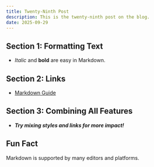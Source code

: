 ```yaml
---
title: Twenty-Ninth Post
description: This is the twenty-ninth post on the blog.
date: 2025-09-29
---
```


## Section 1: Formatting Text

- _Italic_ and **bold** are easy in Markdown.

## Section 2: Links

- [Markdown Guide](https://www.markdownguide.org/)

## Section 3: Combining All Features

- **_Try mixing styles and links for more impact!_**

## Fun Fact

Markdown is supported by many editors and platforms.
